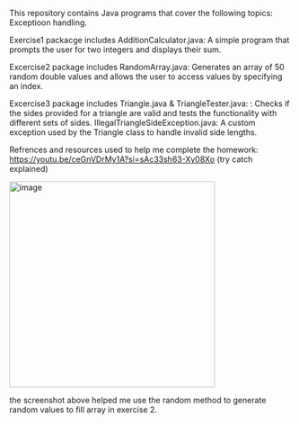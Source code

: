 This repository contains Java programs that cover the following topics: Exceptioon handling.

Exercise1 packacge includes AdditionCalculator.java: A simple program that prompts the user for two integers and displays their sum.

Excercise2 package includes RandomArray.java: Generates an array of 50 random double values and allows the user to access values by specifying an index.

Excercise3 package includes Triangle.java & TriangleTester.java: : Checks if the sides provided for a triangle are valid and tests the functionality with different sets of sides.
IllegalTriangleSideException.java: A custom exception used by the Triangle class to handle invalid side lengths.

Refrences and resources used to help me complete the homework: 
https://youtu.be/ceGnVDrMy1A?si=sAc33sh63-Xy08Xo (try catch explained)


<img width="366" alt="image" src="https://github.com/DylanLong12/Chapter4/assets/132924658/d270ccd5-d88e-4661-828b-7c80e755e031">

the screenshot above helped me use the random method to generate random values to fill array in exercise 2.
